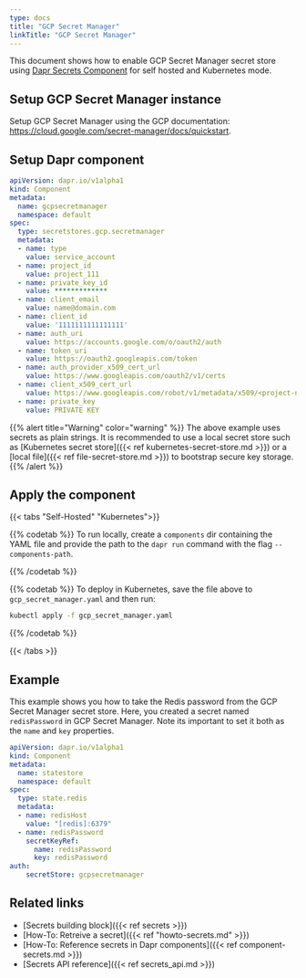 ```yaml
---
type: docs
title: "GCP Secret Manager"
linkTitle: "GCP Secret Manager"
---
```


This document shows how to enable GCP Secret Manager secret store using [Dapr Secrets Component](../../concepts/secrets/README.md) for self hosted and Kubernetes mode.

## Setup GCP Secret Manager instance

Setup GCP Secret Manager using the GCP documentation: https://cloud.google.com/secret-manager/docs/quickstart.

## Setup Dapr component

```yaml
apiVersion: dapr.io/v1alpha1
kind: Component
metadata:
  name: gcpsecretmanager
  namespace: default
spec:
  type: secretstores.gcp.secretmanager
  metadata:
  - name: type
    value: service_account
  - name: project_id
    value: project_111
  - name: private_key_id
    value: *************
  - name: client_email
    value: name@domain.com
  - name: client_id
    value: '1111111111111111'
  - name: auth_uri
    value: https://accounts.google.com/o/oauth2/auth
  - name: token_uri
    value: https://oauth2.googleapis.com/token
  - name: auth_provider_x509_cert_url
    value: https://www.googleapis.com/oauth2/v1/certs
  - name: client_x509_cert_url
    value: https://www.googleapis.com/robot/v1/metadata/x509/<project-name>.iam.gserviceaccount.com
  - name: private_key
    value: PRIVATE KEY
```

{{% alert title="Warning" color="warning" %}}
The above example uses secrets as plain strings. It is recommended to use a local secret store such as [Kubernetes secret store]({{< ref kubernetes-secret-store.md >}}) or a [local file]({{< ref file-secret-store.md >}}) to bootstrap secure key storage.
{{% /alert %}}

## Apply the component

{{< tabs "Self-Hosted" "Kubernetes">}}

{{% codetab %}}
To run locally, create a `components` dir containing the YAML file and provide the path to the `dapr run` command with the flag `--components-path`.

{{% /codetab %}}

{{% codetab %}}
To deploy in Kubernetes, save the file above to `gcp_secret_manager.yaml` and then run:

```bash
kubectl apply -f gcp_secret_manager.yaml
```
{{% /codetab %}}

{{< /tabs >}}

## Example

This example shows you how to take the Redis password from the GCP Secret Manager secret store.
Here, you created a secret named `redisPassword` in GCP Secret Manager. Note its important to set it both as the `name` and `key` properties.

```yaml
apiVersion: dapr.io/v1alpha1
kind: Component
metadata:
  name: statestore
  namespace: default
spec:
  type: state.redis
  metadata:
  - name: redisHost
    value: "[redis]:6379"
  - name: redisPassword
    secretKeyRef:
      name: redisPassword
      key: redisPassword
auth:
    secretStore: gcpsecretmanager
```

## Related links
- [Secrets building block]({{< ref secrets >}})
- [How-To: Retreive a secret]({{< ref "howto-secrets.md" >}})
- [How-To: Reference secrets in Dapr components]({{< ref component-secrets.md >}})
- [Secrets API reference]({{< ref secrets_api.md >}})